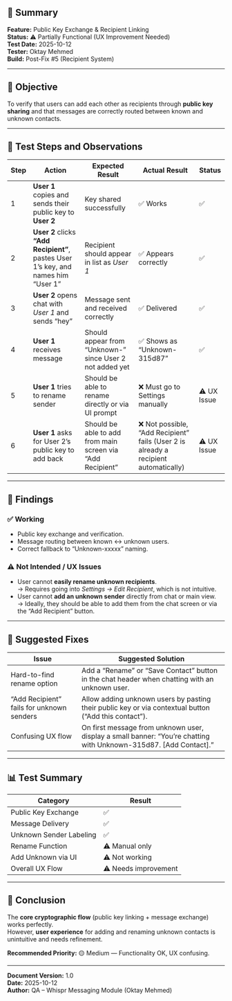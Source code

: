## 🧾 Summary

**Feature:** Public Key Exchange & Recipient Linking  
**Status:** ⚠️ Partially Functional (UX Improvement Needed)  
**Test Date:** 2025-10-12  
**Tester:** Oktay Mehmed  
**Build:** Post-Fix #5 (Recipient System)

---

## 🎯 Objective

To verify that users can add each other as recipients through **public key sharing** and that messages are correctly routed between known and unknown contacts.

---

## 🧪 Test Steps and Observations

| Step | Action                                                                             | Expected Result                                              | Actual Result                                                                       | Status      |
| ---- | ---------------------------------------------------------------------------------- | ------------------------------------------------------------ | ----------------------------------------------------------------------------------- | ----------- |
| 1    | **User 1** copies and sends their public key to **User 2**                         | Key shared successfully                                      | ✅ Works                                                                             | ✅           |
| 2    | **User 2** clicks **“Add Recipient”**, pastes User 1’s key, and names him “User 1” | Recipient should appear in list as *User 1*                  | ✅ Appears correctly                                                                 | ✅           |
| 3    | **User 2** opens chat with *User 1* and sends “hey”                                | Message sent and received correctly                          | ✅ Delivered                                                                         | ✅           |
| 4    | **User 1** receives message                                                        | Should appear from “Unknown-<id>” since User 2 not added yet | ✅ Shows as “Unknown-315d87”                                                         | ✅           |
| 5    | **User 1** tries to rename sender                                                  | Should be able to rename directly or via UI prompt           | ❌ Must go to Settings manually                                                      | ⚠️ UX Issue |
| 6    | **User 1** asks for User 2’s public key to add back                                | Should be able to add from main screen via “Add Recipient”   | ❌ Not possible, “Add Recipient” fails (User 2 is already a recipient automatically) | ⚠️ UX Issue |

---

## 🧩 Findings

### ✅ Working
- Public key exchange and verification.
- Message routing between known ↔ unknown users.
- Correct fallback to “Unknown-xxxxx” naming.

### ⚠️ Not Intended / UX Issues
- User cannot **easily rename unknown recipients**.  
  → Requires going into *Settings → Edit Recipient*, which is not intuitive.
- User cannot **add an unknown sender** directly from chat or main view.  
  → Ideally, they should be able to add them from the chat screen or via the “Add Recipient” button.

---

## 🧠 Suggested Fixes

| Issue                                     | Suggested Solution                                                                                                |
| ----------------------------------------- | ----------------------------------------------------------------------------------------------------------------- |
| Hard-to-find rename option                | Add a “Rename” or “Save Contact” button in the chat header when chatting with an unknown user.                    |
| “Add Recipient” fails for unknown senders | Allow adding unknown users by pasting their public key or via contextual button (“Add this contact”).             |
| Confusing UX flow                         | On first message from unknown user, display a small banner: “You’re chatting with Unknown-315d87. [Add Contact].” |

---

## 📊 Test Summary

| Category | Result |
|-----------|--------|
| Public Key Exchange | ✅ |
| Message Delivery | ✅ |
| Unknown Sender Labeling | ✅ |
| Rename Function | ⚠️ Manual only |
| Add Unknown via UI | ⚠️ Not working |
| Overall UX Flow | ⚠️ Needs improvement |

---

## 🚀 Conclusion

The **core cryptographic flow** (public key linking + message exchange) works perfectly.  
However, **user experience** for adding and renaming unknown contacts is unintuitive and needs refinement.

**Recommended Priority:** 🟡 Medium — Functionality OK, UX confusing.

---

**Document Version:** 1.0  
**Date:** 2025-10-12  
**Author:** QA – Whispr Messaging Module (Oktay Mehmed)
